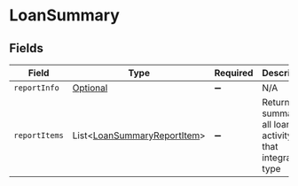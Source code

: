 # LoanSummary


## Fields

| Field                                                                           | Type                                                                            | Required                                                                        | Description                                                                     |
| ------------------------------------------------------------------------------- | ------------------------------------------------------------------------------- | ------------------------------------------------------------------------------- | ------------------------------------------------------------------------------- |
| `reportInfo`                                                                    | [Optional<LoanSummaryReportInfo>](../../models/shared/LoanSummaryReportInfo.md) | :heavy_minus_sign:                                                              | N/A                                                                             |
| `reportItems`                                                                   | List<[LoanSummaryReportItem](../../models/shared/LoanSummaryReportItem.md)>     | :heavy_minus_sign:                                                              | Returns a summary of all loan activity for that integration type                |